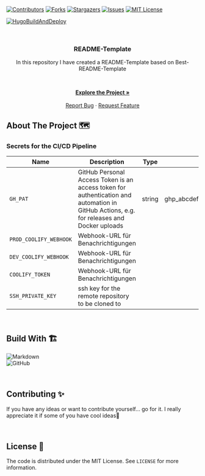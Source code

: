 <!-- VERSION: TheKing6488-README-TEMPLATE V1 -->

[![Contributors][contributors-shield]][contributors-url]
[![Forks][forks-shield]][forks-url]
[![Stargazers][stars-shield]][stars-url]
[![Issues][issues-shield]][issues-url]
[![MIT License][license-shield]][license-url]

<!-- TODO Change the links -->
<!-- TODO Remove if you do not have a pipeline -->
[![HugoBuildAndDeploy](https://img.shields.io/github/workflow/status/TheKing6488/README-TEMPLATE/PipelineName?style=for-the-badge)](https://github.com/TheKing6488/README-TEMPLATE/actions/workflows/PipelineName.yaml)

<!-- PROJECT LOGO -->
<!-- TODO Change the Link -->
<!-- TODO Change the image -->
<br />
<div align="center">
  <a href="https://github.com/theking6488/README-TEMPLATE">
    <img src="">
  </a>

<!-- TODO Change the project name -->
### README-Template

<!-- TODO Change the description -->
In this repository I have created a README-Template based on Best-README-Template


<p align="center">

<br />

<!-- TODO Change the Link for Project, Bug and Feature -->
<a href="https://github.com/TheKing6488/README-Template"><strong>Explore the Project »</strong></a>
<br />
<br />
<a href="https://github.com/TheKing6488/README-Template/issues">Report Bug</a>
·
<a href="https://github.com/TheKing6488/README-Template/issues">Request Feature</a>
  </p>
</div>

<!-- ABOUT THE PROJECT -->
## About The Project 🗺️

### Secrets for the CI/CD Pipeline

| Name                | Description                          | Type | Example | Required |
|---------------------|--------------------------------------|-------------|--------------|--------------|
| `GH_PAT`    | GitHub Personal Access Token is an access token for authentication and automation in GitHub Actions, e.g. for releases and Docker uploads | string | ghp_abcdefghijklmnopqrstuvwxyz1234567890 | ✅ |
| `PROD_COOLIFY_WEBHOOK`    | Webhook-URL für Benachrichtigungen |    |         | ❌ |
| `DEV_COOLIFY_WEBHOOK`    | Webhook-URL für Benachrichtigungen |     |     | ❌ |
| `COOLIFY_TOKEN`    | Webhook-URL für Benachrichtigungen |           |          | ❌ |
| `SSH_PRIVATE_KEY`    | ssh key for the remote repository to be cloned to |           |            | ❌ |


<br>

## Build With 🏗️

<!-- TODO Go to https://github.com/Ileriayo/markdown-badges and search for a fitting batch🙃 -->

![Markdown](https://img.shields.io/badge/markdown-%23000000.svg?style=for-the-badge&logo=markdown&logoColor=white)   
![GitHub](https://img.shields.io/badge/github-%23121011.svg?style=for-the-badge&logo=github&logoColor=white)

<br>

<!-- CONTRIBUTING -->
## Contributing ✨

<!-- TODO Customize the contributing text -->
If you have any ideas or want to contribute yourself... go for it. I really appreciate it if some of you have cool ideas🚀

<br>

<!-- LICENSE -->
<!-- TODO Add the License description -->
## License 📝

The code is distributed under the MIT License. See `LICENSE` for more information.

<br>

<!-- ACKNOWLEDGMENTS -->
<!-- TODO Add your acknowledgments -->
<!-- ## Acknowledgments 🙏 -->


<!-- MARKDOWN LINKS & IMAGES -->
<!-- TODO Update your user name -->
<!-- TODO Update your project name -->
[contributors-shield]: https://img.shields.io/github/contributors/TheKing6488/README-TEMPLATE.svg?style=for-the-badge
[contributors-url]: https://github.com/TheKing6488/README-TEMPLATE/graphs/contributors
[forks-shield]: https://img.shields.io/github/forks/TheKing6488/README-TEMPLATE.svg?style=for-the-badge
[forks-url]: https://github.com/TheKing6488/README-TEMPLATE/network/members
[stars-shield]: https://img.shields.io/github/stars/TheKing6488/README-TEMPLATE.svg?style=for-the-badge
[stars-url]: https://github.com/TheKing6488/README-TEMPLATE/stargazers
[issues-shield]: https://img.shields.io/github/issues/TheKing6488/README-TEMPLATE.svg?style=for-the-badge
[issues-url]: https://github.com/TheKing6488/README-TEMPLATE/issues
[license-shield]: https://img.shields.io/github/license/TheKing6488/README-TEMPLATE.svg?style=for-the-badge
[license-url]: https://github.com/TheKing6488/README-TEMPLATE/blob/master/LICENSE

